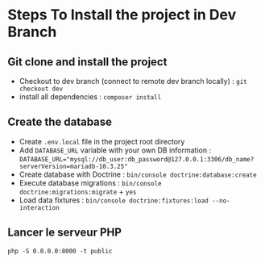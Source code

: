 # Steps To Install the project in Dev Branch

## Git clone and install the project

* Checkout to dev branch (connect to remote dev branch locally) : `git checkout dev`
* install all dependencies : `composer install`

## Create the database

* Create `.env.local` file in the project root directory
* Add `DATABASE_URL` variable with your own DB information : `DATABASE_URL="mysql://db_user:db_password@127.0.0.1:3306/db_name?serverVersion=mariadb-10.3.25"`
* Create database with Doctrine : `bin/console doctrine:database:create`
* Execute database migrations : `bin/console doctrine:migrations:migrate` + `yes`
* Load data fixtures : `bin/console doctrine:fixtures:load --no-interaction`

## Lancer le serveur PHP

`php -S 0.0.0.0:8000 -t public`

